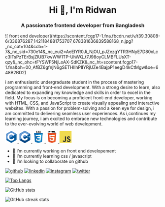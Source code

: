 <h1 align="center">Hi 👋, I'm Ridwan</h1>
<h3 align="center">A passionate frontend developer from Bangladesh</h3>
![ front end developer](https://scontent.fcgp17-1.fna.fbcdn.net/v/t39.30808-6/336876287_1421184881753707_678381636839588168_n.jpg?_nc_cat=104&ccb=1-7&_nc_sid=730e14&_nc_eui2=AeEIYR0Ji_NjOU_pJZezgYTR3HNyE7D80xLcc3ITsPzTErBsjZlUB7kwWW1TP-UhWQ_t7J98oyCLMBFLUsXT-qzy&_nc_ohc=tFYSWF5NjLoAX-SdKZK&_nc_ht=scontent.fcgp17-1.fna&oh=00_AfBZ6gfnjN6gSETHIIhPIIYRjUZe4BajpP1eegD4kCtMgw&oe=648B2BD2)

i am enthusiastic undergraduate student in the process of mastering programming and front-end development. With a strong desire to learn, also dedicated to expanding my knowledge and skills in order to excel in the field. My focus is on becoming a proficient front-end developer, working with HTML, CSS, and JavaScript to create visually appealing and interactive websites. With a passion for problem-solving and a keen eye for design, i am committed to delivering seamless user experiences. As i,continues my learning journey, i am excited to embrace new technologies and contribute to the ever-evolving world of web development.

<p align="left"> <a href="https://www.cprogramming.com/" target="_blank" rel="noreferrer"> <img src="https://raw.githubusercontent.com/devicons/devicon/master/icons/c/c-original.svg" alt="c" width="40" height="40"/> </a> <a href="https://www.w3schools.com/cpp/" target="_blank" rel="noreferrer"> <img src="https://raw.githubusercontent.com/devicons/devicon/master/icons/cplusplus/cplusplus-original.svg" alt="cplusplus" width="40" height="40"/> </a> <a href="https://www.w3schools.com/css/" target="_blank" rel="noreferrer"> <img src="https://raw.githubusercontent.com/devicons/devicon/master/icons/css3/css3-original-wordmark.svg" alt="css3" width="40" height="40"/> </a> <a href="https://www.w3.org/html/" target="_blank" rel="noreferrer"> <img src="https://raw.githubusercontent.com/devicons/devicon/master/icons/html5/html5-original-wordmark.svg" alt="html5" width="40" height="40"/> </a> <a href="https://developer.mozilla.org/en-US/docs/Web/JavaScript" target="_blank" rel="noreferrer"> <img src="https://raw.githubusercontent.com/devicons/devicon/master/icons/javascript/javascript-original.svg" alt="javascript" width="40" height="40"/> </a> </p>

- 🔭 I’m currently working on front end developement 
- 🌱 I’m currently learning css / javascript 
- 👯 I’m looking to collaborate on github 


[<img src='https://cdn.jsdelivr.net/npm/simple-icons@3.0.1/icons/github.svg' alt='github' height='40'>](https://github.com/RidwanSupon)  [<img src='https://cdn.jsdelivr.net/npm/simple-icons@3.0.1/icons/linkedin.svg' alt='linkedin' height='40'>](https://www.linkedin.com/in/md-ridwanur-r-mazumder-4a8298155/)  [<img src='https://cdn.jsdelivr.net/npm/simple-icons@3.0.1/icons/instagram.svg' alt='instagram' height='40'>](https://www.instagram.com/ridwan_supon/)  [<img src='https://cdn.jsdelivr.net/npm/simple-icons@3.0.1/icons/twitter.svg' alt='twitter' height='40'>](https://twitter.com/MdRidwanur14044)  

[![Top Langs](https://github-readme-stats.vercel.app/api/top-langs/?username=RidwanSupon)](https://github.com/anuraghazra/github-readme-stats)

![GitHub stats](https://github-readme-stats.vercel.app/api?username=RidwanSupon&show_icons=true)  

![GitHub streak stats](https://streak-stats.demolab.com/?user=RidwanSupon)  

